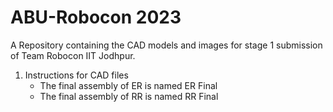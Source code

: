 # ABU-Robocon 2023
A Repository containing the CAD models and images for stage 1 submission of Team Robocon IIT Jodhpur.


1. Instructions for CAD files
	- The final assembly of ER is named ER Final
	- The final assembly of RR is named RR Final

